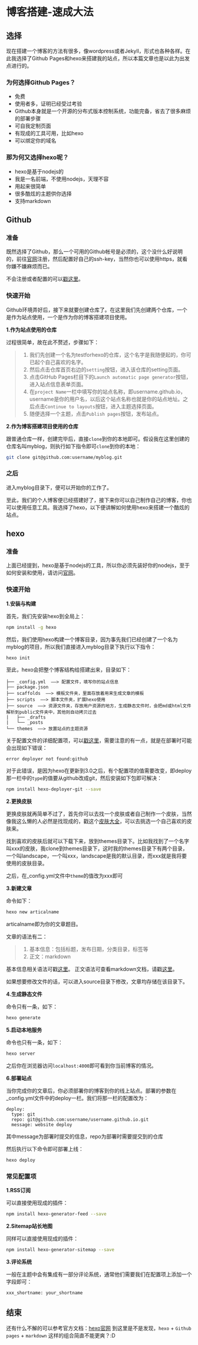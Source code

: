 # 博客搭建-速成大法

## 选择

现在搭建一个博客的方法有很多，像wordpress或者Jekyll，形式也各种各样。在此我选择了Github Pages和hexo来搭建我的站点，所以本篇文章也是以此为出发点进行的。

### 为何选择Github Pages？

* 免费
* 使用者多，证明已经受过考验
* Github本身就是一个开源的分布式版本控制系统，功能完备，省去了很多麻烦的部署步骤
* 可自我定制页面
* 有现成的工具可用，比如hexo
* 可以绑定你的域名

### 那为何又选择hexo呢？

* hexo是基于nodejs的
* 我是一名前端，不使用nodejs，天理不容
* 用起来很简单
* 很多酷炫的主题供你选择
* 支持markdown

## Github

### 准备

既然选择了Github，那么一个可用的Github帐号是必须的，这个没什么好说明的，前往[官网](https://github.com/)注册，然后配置好自己的ssh-key，当然你也可以使用https，就看你嫌不嫌麻烦而已。

不会注册或者配置的可以[戳这里](/)。

### 快速开始

Github环境弄好后，接下来就要创建仓库了。在这里我们先创建两个仓库，一个是作为站点使用，一个是作为你的博客搭建项目使用。   

**1.作为站点使用的仓库**

过程很简单，故在此不赘述，步骤如下：

> 1. 我们先创建一个名为testforhexo的仓库，这个名字是我随便起的，你可已起个自己喜欢的名字。
> 2. 然后点击仓库首页右边的`setting`按钮，进入该仓库的setting页面。
> 3. 点击GitHub Pages栏目下的`Launch automatic page generator`按钮，进入站点信息表单页面。
> 4. 在`project Name`一栏中填写你的站点名称，即username.github.io，username是你的用户名，以后这个站点名称也就是你的站点地址。之后点击`Continue to layouts`按钮，进入主题选择页面。
> 5. 随便选择一个主题，点击`Publish pages`按钮，发布站点。

**2.作为博客搭建项目使用的仓库**

跟普通仓库一样，创建完毕后，直接`clone`到你的本地即可。假设我在这里创建的仓库名叫myblog，则执行如下指令即可`clone`到你的本地：

```bash
git clone git@github.com:username/myblog.git
```

### 之后

进入myblog目录下，便可以开始你的工作了。

至此，我们的个人博客便已经搭建好了，接下来你可以自己制作自己的博客，你也可以使用任意工具。我选择了hexo，以下便讲解如何使用hexo来搭建一个酷炫的站点。

## hexo

### 准备

上面已经提到，hexo是基于nodejs的工具，所以你必须先装好你的nodejs，至于如何安装和使用，请访问[官网](https://nodejs.org/en/)。

### 快速开始   

**1.安装与构建**

首先，我们先安装hexo到全局上：

```bash
npm install -g hexo
```

然后，我们使用hexo构建一个博客目录，因为事先我们已经创建了一个名为myblog的项目，所以我们直接进入myblog目录下执行以下指令：

```bash
hexo init
```

至此，hexo会把整个博客结构给搭建出来，目录如下：

```
├── _config.yml  ——> 配置文件，填写你的站点信息
├── package.json
├── scaffolds  ——> 模板文件夹，里面存放着用来生成文章的模板
├── scripts  ——> 脚本文件夹，扩展hexo使用
├── source  ——> 资源文件夹，存放用户资源的地方，生成静态文件时，会把md或html文件解析到public文件夹中，其他则自动拷贝过去
|   ├── _drafts
|   └── _posts
└── themes  ——> 放置站点的主题资源
```

关于配置文件的详细配置项，可以[戳这里](https://hexo.io/zh-cn/docs/configuration.html)，需要注意的有一点，就是在部署时可能会出现如下错误：

```
error deployer not found:github
```

对于此错误，是因为hexo在更新到3.0之后，有个配置项的值需要改变，即deploy那一栏中的`type`的值要从github改成git，然后安装如下包即可解决：

```bash
npm install hexo-deployer-git --save
```

**2.更换皮肤**

更换皮肤就再简单不过了，首先你可以去找一个皮肤或者自己制作一个皮肤，当然像我这么懒的人必然是找现成的，戳这个[皮肤大全](https://github.com/hexojs/hexo/wiki/Themes)，可以去挑选一个自己喜欢的皮肤来。

找到喜欢的皮肤后就可以下载下来，放到themes目录下。比如我找到了一个名字叫xxx的皮肤，我clone到themes目录下，这时我的themes目录下有两个目录，一个叫landscape，一个叫xxx，landscape是我的默认目录，而xxx就是我将要使用的皮肤目录。

之后，在_config.yml文件中`theme`的值改为xxx即可

**3.新建文章**

命令如下：

```bash
hexo new articalname
```

articalname即为你的文章题目。

文章的语法有二：

> 1. 基本信息：包括标题，发布日期，分类目录，标签等
> 2. 正文：markdown

基本信息相关语法可戳[这里](https://hexo.io/zh-cn/docs/front-matter.html)。
正文语法可查看markdown文档，请戳[这里](http://www.markdown.cn/)。

如果想要修改文件的话，可以进入source目录下修改，文章均存储在该目录下。

**4.生成静态文件**

命令只有一条，如下：

```bash
hexo generate
```

**5.启动本地服务**

命令也只有一条，如下：

```bash
hexo server
```

之后你在浏览器访问`localhost:4000`即可看到你当前博客的情况。

**6.部署站点**

当你完成你的文章后，你必须部署你的博客到你的线上站点。部署的参数在_config.yml文件中的deploy一栏。我们将那一栏的配置改为：

```
deploy:
  type: git
  repo: git@github.com:username/username.github.io.git
  message: website deploy
```

其中message为部署时提交的信息，repo为部署时需要提交到的仓库

然后执行以下命令即可部署上线：

```bash
hexo deploy
```

### 常见配置项

**1.RSS订阅**

可以直接使用现成的插件：

```bash
npm install hexo-generator-feed --save
```

**2.Sitemap站长地图**

同样可以直接使用现成的插件：

```bash
npm install hexo-generator-sitemap --save
```

**3.评论系统**

一般在主题中会有集成有一部分评论系统，通常他们需要我们在配置项上添加一个字段即可：

```bash
xxx_shortname: your_shortname
```

## 结束

还有什么不解的可以参考官方文档：[hexo官网](https://hexo.io/zh-cn/)
到这里是不是发现，`hexo` + `Github pages` + `markdown` 这样的组合简直不能更爽？:D

